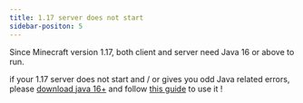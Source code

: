 ```yaml
---
title: 1.17 server does not start
sidebar-positon: 5
---
```


Since Minecraft version 1.17, both client and server need Java 16 or above to run. 

if your 1.17 server does not start and / or gives you odd Java related errors, please [download java 16+](https://adoptium.net/?variant=openjdk17&jvmVariant=hotspot) and follow [this guide](../guides/java-path-update.md) to use it !